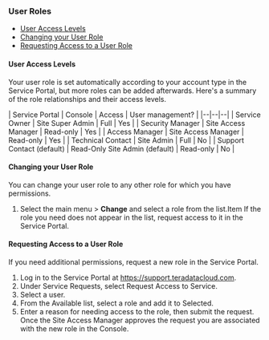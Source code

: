 ### User Roles


- [User Access Levels](#user-access-levels)
- [Changing your User Role](#changing-your-user-role)
- [Requesting Access to a User Role](#requesting-access-to-a-user-role)

#### User Access Levels

Your user role is set automatically according to your account type in the Service Portal, but more roles can be added afterwards. Here's a summary of the role relationships and their access levels.

| Service Portal | Console | Access | User management? |
|--|--|--|
| Service Owner | Site Super Admin | Full | Yes |
| Security Manager | Site Access Manager  | Read-only | Yes |
| Access Manager | Site Access Manager | Read-only | Yes |
| Technical Contact | Site Admin | Full | No |
| Support Contact (default) | Read-Only Site Admin (default) | Read-only | No |


#### Changing your User Role

You can change your user role to any other role for which you have permissions.

1. Select the main menu > **Change** and select a role from the list.Item
If the role you need does not appear in the list, request access to it in the Service Portal.


#### Requesting Access to a User Role

If you need additional permissions, request a new role in the Service Portal.
1. Log in to the Service Portal at https://support.teradatacloud.com.
2. Under Service Requests, select Request Access to Service.
3. Select a user.
4. From the Available list, select a role and add it to Selected.
5. Enter a reason for needing access to the role, then submit the request.
Once the Site Access Manager approves the request you are associated with the new role in the Console.
